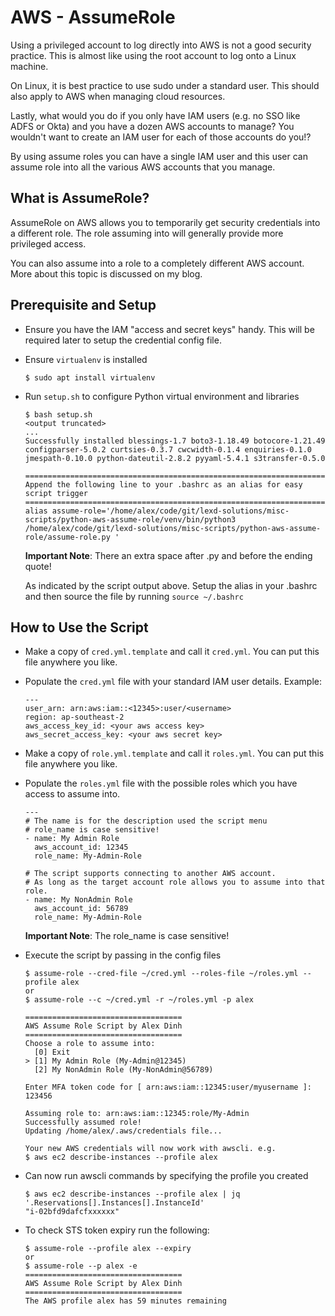 # AWS - AssumeRole
Using a privileged account to log directly into AWS is not a good security practice. This is almost like using the root account to log onto a Linux machine.

On Linux, it is best practice to use sudo under a standard user. This should also apply to AWS when managing cloud resources.

Lastly, what would you do if you only have IAM users (e.g. no SSO like ADFS or Okta) and you have a dozen AWS accounts to manage? You wouldn't want to create an IAM user for each of those accounts do you!?

By using assume roles you can have a single IAM user and this user can assume role into all the various AWS accounts that you manage.

## What is AssumeRole?
AssumeRole on AWS allows you to temporarily get security credentials into a different role. The role assuming into will generally provide more privileged access.

You can also assume into a role to a completely different AWS account. More about this topic is discussed on my blog.

## Prerequisite and Setup
- Ensure you have the IAM "access and secret keys" handy. This will be required later to setup the credential config file.

- Ensure `virtualenv` is installed

  ```
  $ sudo apt install virtualenv
  ```

- Run `setup.sh` to configure Python virtual environment and libraries
  ```
  $ bash setup.sh
  <output truncated>
  ...
  Successfully installed blessings-1.7 boto3-1.18.49 botocore-1.21.49 configparser-5.0.2 curtsies-0.3.7 cwcwidth-0.1.4 enquiries-0.1.0 jmespath-0.10.0 python-dateutil-2.8.2 pyyaml-5.4.1 s3transfer-0.5.0

  =============================================================================
  Append the following line to your .bashrc as an alias for easy script trigger
  =============================================================================
  alias assume-role='/home/alex/code/git/lexd-solutions/misc-scripts/python-aws-assume-role/venv/bin/python3 /home/alex/code/git/lexd-solutions/misc-scripts/python-aws-assume-role/assume-role.py '
  ```

  **Important Note**: There an extra space after .py and before the ending quote!

  As indicated by the script output above. Setup the alias in your .bashrc and then source the file by running `source ~/.bashrc`



## How to Use the Script
- Make a copy of `cred.yml.template` and call it `cred.yml`. You can put this file anywhere you like.

- Populate the `cred.yml` file with your standard IAM user details. Example:
  ```
  ---
  user_arn: arn:aws:iam::<12345>:user/<username>
  region: ap-southeast-2
  aws_access_key_id: <your aws access key>
  aws_secret_access_key: <your aws secret key>
  ```

- Make a copy of `role.yml.template` and call it `roles.yml`. You can put this file anywhere you like.

- Populate the `roles.yml` file with the possible roles which you have access to assume into.
  ```
  ---
  # The name is for the description used the script menu
  # role_name is case sensitive!
  - name: My Admin Role
    aws_account_id: 12345
    role_name: My-Admin-Role

  # The script supports connecting to another AWS account.
  # As long as the target account role allows you to assume into that role.
  - name: My NonAdmin Role
    aws_account_id: 56789
    role_name: My-Admin-Role
  ```
  **Important Note**: The role_name is case sensitive!


- Execute the script by passing in the config files
  ```
  $ assume-role --cred-file ~/cred.yml --roles-file ~/roles.yml --profile alex
  or
  $ assume-role --c ~/cred.yml -r ~/roles.yml -p alex

  ===================================
  AWS Assume Role Script by Alex Dinh
  ===================================
  Choose a role to assume into:
    [0] Exit
  > [1] My Admin Role (My-Admin@12345)
    [2] My NonAdmin Role (My-NonAdmin@56789)

  Enter MFA token code for [ arn:aws:iam::12345:user/myusername ]: 123456

  Assuming role to: arn:aws:iam::12345:role/My-Admin
  Successfully assumed role!
  Updating /home/alex/.aws/credentials file...

  Your new AWS credentials will now work with awscli. e.g.
  $ aws ec2 describe-instances --profile alex
  ```

- Can now run awscli commands by specifying the profile you created
  ```
  $ aws ec2 describe-instances --profile alex | jq '.Reservations[].Instances[].InstanceId'
  "i-02bfd9dafcfxxxxxx"
  ```

- To check STS token expiry run the following:
  ```
  $ assume-role --profile alex --expiry
  or
  $ assume-role --p alex -e
  ===================================
  AWS Assume Role Script by Alex Dinh
  ===================================
  The AWS profile alex has 59 minutes remaining
  ```
